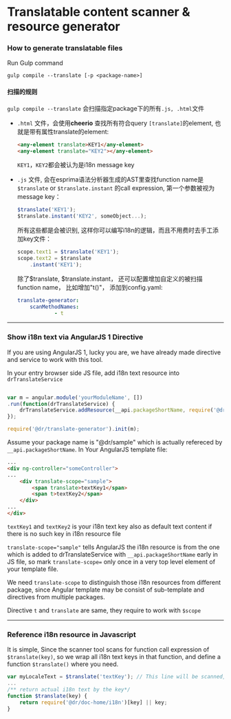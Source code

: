 Translatable content scanner & resource generator
========

### How to generate translatable files

Run Gulp command
```
gulp compile --translate [-p <package-name>]
```
#### 扫描的规则
`gulp compile --translate` 会扫描指定package下的所有`.js, .html`文件
- `.html` 文件，会使用**cheerio** 查找所有符合query `[translate]`的element, 也就是带有属性translate的element:
	```html
	<any-element translate>KEY1</any-element>
	<any-element translate="KEY2"></any-element>
	```
	`KEY1`，`KEY2`都会被认为是i18n message key

- `.js` 文件, 会在esprima语法分析器生成的AST里查找function name是
	`$translate` or `$translate.instant` 的call expression, 第一个参数被视为message key：
	```javascript
	$translate('KEY1');
	$translate.instant('KEY2', someObject...);
	```

	所有这些都是会被识别, 这样你可以编写i18n的逻辑，而且不用费时去手工添加key文件：
	```javascript
	scope.text1 = $translate('KEY1');
	scope.text2 = $translate
		.instant('KEY1');
	```

	除了$translate, $translate.instant， 还可以配置增加自定义的被扫描function name， 比如增加"t()"， 添加到config.yaml:
	```yaml
	translate-generator:
	    scanMethodNames:
	            - t
	```
---------

### Show i18n text via AngularJS 1 Directive
If you are using AngularJS 1, lucky you are, we have already made directive and service to work with this tool.

In your entry browser side JS file, add i18n text resource into `drTranslateService`
```js

var m = angular.module('yourModuleName', [])
.run(function(drTranslateService) {
	drTranslateService.addResource(__api.packageShortName, require('@dr/sample/i18n'));
});

require('@dr/translate-generator').init(m);

```
Assume your package name is "@dr/sample" which is actually refereced by `__api.packageShortName`.
In Your AngularJS template file:

```html
...
<div ng-controller="someController">
...
	<div translate-scope="sample">
		<span translate>textKey1</span>
		<span t>textKey2</span>
	</div>
...
</div>
```
`textKey1` and `textKey2` is your i18n text key also as default text content if there is no such key in i18n resource file

`translate-scope="sample"` tells AngularJS the i18n resource is from the one which is added
to drTranslateService with `__api.packageShortName` early in JS file, so mark `translate-scope=` only once in a very top level element of
your template file.

We need `translate-scope` to distinguish those i18n resources from different package,
since Angular template may be consist of sub-template and directives from multiple packages.

Directive `t` and `translate` are same, they require to work with `$scope`

--------

### Reference i18n resource in Javascript
It is simple,
Since the scanner tool scans for function call expression of `$translate(key)`, so we wrap all i18n text keys in that function,
and define a function `$translate()` where you need.
```js
var myLocaleText = $translate('textKey'); // This line will be scanned, results to an i18n text resource key "textKey" being generated
...
/** return actual i18n text by the key*/
function $translate(key) {
	return require('@dr/doc-home/i18n')[key] || key;
}

```
